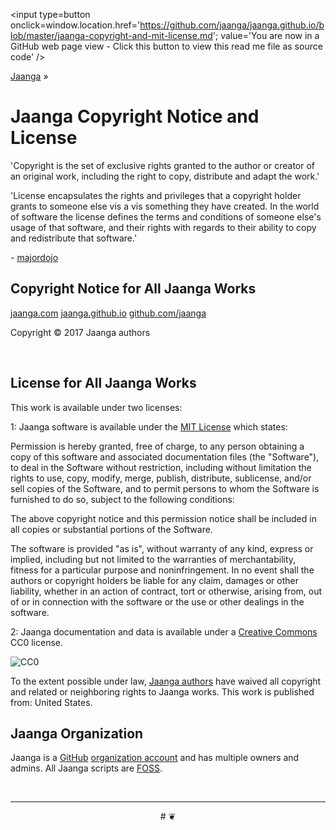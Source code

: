 ﻿<span style=display:none; >[You are now in a GitHub source code view - click this link to view this read me file as a web page]
( http://jaanga.github.io/home/r4/index.html#http://jaanga.github.io/jaanga-copyright-and-mit-license.md "View file as a web page." ) </span>
<input type=button onclick=window.location.href='https://github.com/jaanga/jaanga.github.io/blob/master/jaanga-copyright-and-mit-license.md'; value='You are now in a GitHub web page view - Click this button to view this read me file as source code' />

[Jaanga]( http://jaanga.github.io ) »

Jaanga Copyright Notice and License
===

'Copyright is the set of exclusive rights granted to the author or creator of an original work,
including the right to copy, distribute and adapt the work.'

'License encapsulates the rights and privileges that a copyright holder grants to someone else vis a vis something they have created.
In the world of software the license defines the terms and conditions of someone else's usage of that software,
and their rights with regards to their ability to copy and redistribute that software.'

\- [majordojo]( http://www.majordojo.com/2010/07/license-vs-copyright.php )

## Copyright Notice for All Jaanga Works

[jaanga.com]( http://jaanga.com)
[jaanga.github.io]( http://jaanga.github.io/ )
[github.com/jaanga]( https://github.com/jaanga/ )

Copyright © 2017 Jaanga authors

<br>

## License for All Jaanga Works

This work is available under two licenses:

1: Jaanga software is available under the [MIT License]( http://en.wikipedia.org/wiki/MIT_License) which states:

Permission is hereby granted, free of charge, to any person obtaining a copy
of this software and associated documentation files (the "Software"), to deal
in the Software without restriction, including without limitation the rights
to use, copy, modify, merge, publish, distribute, sublicense, and/or sell
copies of the Software, and to permit persons to whom the Software is
furnished to do so, subject to the following conditions:

The above copyright notice and this permission notice shall be included in
all copies or substantial portions of the Software.

The software is provided "as is", without warranty of any kind, express or
implied, including but not limited to the warranties of merchantability,
fitness for a particular purpose and noninfringement. In no event shall the
authors or copyright holders be liable for any claim, damages or other
liability, whether in an action of contract, tort or otherwise, arising from,
out of or in connection with the software or the use or other dealings in
the software.

2: Jaanga documentation and data is available under a [Creative Commons]( http://creativecommons.org/ ) CC0 license.

<a rel="license" href="http://creativecommons.org/publicdomain/zero/1.0/" style=text-decoration:none; >
<img src="http://i.creativecommons.org/p/zero/1.0/88x31.png" style=border-style:none; alt="CC0" />
</a>

To the extent possible under law, <a rel="dct:publisher" href="http://jaanga.github.io">
<span property="dct:title">Jaanga authors</span></a> have waived all copyright and related or neighboring rights to <span property="dct:title">Jaanga works</span>.
This work is published from: <span property="vcard:Country" datatype="dct:ISO3166" content="US" about="http://jaanga.github.io"> United States</span>.


## Jaanga Organization

Jaanga is a [GitHub]( http://github.com) [organization account]( https://help.github.com/articles/what-s-the-difference-between-user-and-organization-accounts ) and has multiple owners and admins.
All Jaanga scripts are [FOSS]( https://en.wikipedia.org/wiki/Free_and_open-source_software ).


<br>
<hr>

<center title="dingbat" >
# <a href=javascript:window.scrollTo(0,0); style=text-decoration:none; >❦</a>
</center>